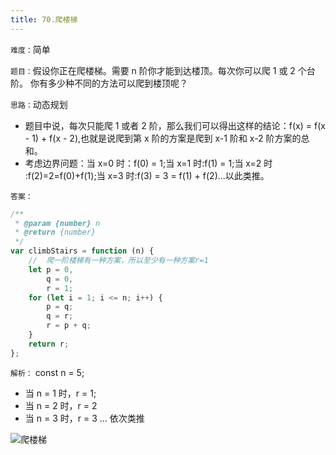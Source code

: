 ```yaml
---
title: 70.爬楼梯
---
```


`难度：`简单

`题目：`假设你正在爬楼梯。需要 n 阶你才能到达楼顶。每次你可以爬 1 或 2 个台阶。
你有多少种不同的方法可以爬到楼顶呢？

`思路：`动态规划

-   题目中说，每次只能爬 1 或者 2 阶，那么我们可以得出这样的结论：f(x) =
    f(x - 1) + f(x - 2),也就是说爬到第 x 阶的方案是爬到 x-1 阶和 x-2 阶方案的总
    和。
-   考虑边界问题：当 x=0 时：f(0) = 1;当 x=1 时:f(1) = 1;当 x=2 时
    :f(2)=2=f(0)+f(1);当 x=3 时:f(3) = 3 = f(1) + f(2)...以此类推。

`答案：`

```js
/**
 * @param {number} n
 * @return {number}
 */
var climbStairs = function (n) {
	//  爬一阶楼梯有一种方案，所以至少有一种方案r=1
	let p = 0,
		q = 0,
		r = 1;
	for (let i = 1; i <= n; i++) {
		p = q;
		q = r;
		r = p + q;
	}
	return r;
};
```

`解析：` const n = 5;

-   当 n = 1 时，r = 1;
-   当 n = 2 时，r = 2
-   当 n = 3 时，r = 3 ... 依次类推

![爬楼梯](/images/leetcode_爬楼梯.gif)
